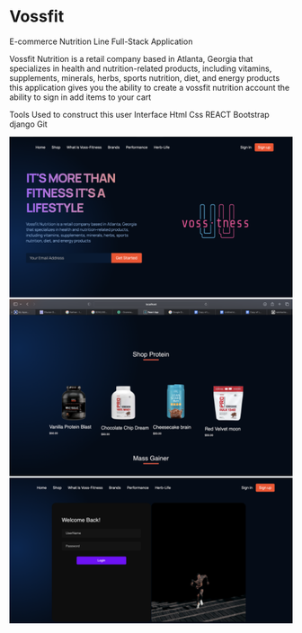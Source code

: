 # Vossfit
E-commerce Nutrition Line 
Full-Stack Application 


Vossfit Nutrition is a retail company based in Atlanta, Georgia that specializes in health and nutrition-related products, 
including vitamins, supplements, minerals, herbs, sports nutrition, diet, and energy products
this application gives you the ability to create a vossfit nutrition account the ability to sign in add items to your cart

Tools Used to construct this user Interface 
Html
Css 
REACT
Bootstrap
django 
Git

<img src="resumev.png" alt="voss">

<img src="shopvoss.png" alt="voss">

<img src="resumelog.png" alt="voss">

